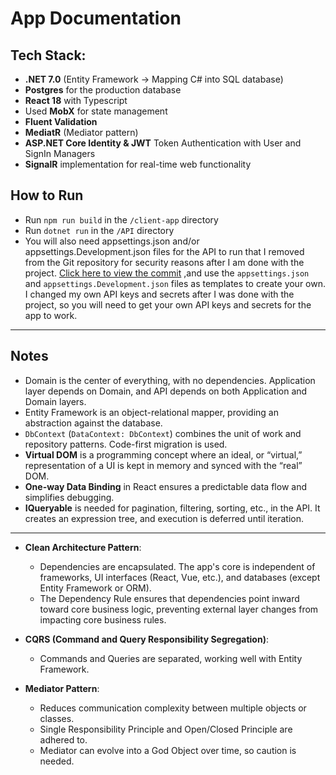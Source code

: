 # App Documentation

## Tech Stack:
- **.NET 7.0** (Entity Framework -> Mapping C# into SQL database)
- **Postgres** for the production database
- **React 18** with Typescript
- Used **MobX** for state management
- **Fluent Validation**
- **MediatR** (Mediator pattern)
- **ASP.NET Core Identity & JWT** Token Authentication with User and SignIn Managers
- **SignalR** implementation for real-time web functionality

## How to Run
- Run `npm run build` in the `/client-app` directory
- Run `dotnet run` in the `/API` directory
- You will also need appsettings.json and/or appsettings.Development.json files for the API to run that I removed from the Git repository for security reasons after I am done with the project. [Click here to view the commit](https://github.com/oucar/React-Activities/commit/1d82404754dc642ff494b37b2e3c5e2a4cb3c8a7)
,and use the `appsettings.json` and `appsettings.Development.json` files as templates to create your own. I changed my own API keys and secrets after I was done with the project, so you will need to get your own API keys and secrets for the app to work.

---

## Notes

- Domain is the center of everything, with no dependencies. Application layer depends on Domain, and API depends on both Application and Domain layers.
- Entity Framework is an object-relational mapper, providing an abstraction against the database.
- `DbContext` (`DataContext: DbContext`) combines the unit of work and repository patterns. Code-first migration is used.
- **Virtual DOM** is a programming concept where an ideal, or “virtual,” representation of a UI is kept in memory and synced with the “real” DOM.
- **One-way Data Binding** in React ensures a predictable data flow and simplifies debugging.
- **IQueryable<T>** is needed for pagination, filtering, sorting, etc., in the API. It creates an expression tree, and execution is deferred until iteration.

---

- **Clean Architecture Pattern**:
  - Dependencies are encapsulated. The app's core is independent of frameworks, UI interfaces (React, Vue, etc.), and databases (except Entity Framework or ORM).
  - The Dependency Rule ensures that dependencies point inward toward core business logic, preventing external layer changes from impacting core business rules.

- **CQRS (Command and Query Responsibility Segregation)**:
  - Commands and Queries are separated, working well with Entity Framework.

- **Mediator Pattern**:
  - Reduces communication complexity between multiple objects or classes.
  - Single Responsibility Principle and Open/Closed Principle are adhered to.
  - Mediator can evolve into a God Object over time, so caution is needed.

